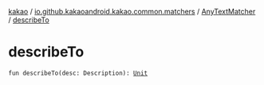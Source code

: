 [kakao](../../index.md) / [io.github.kakaoandroid.kakao.common.matchers](../index.md) / [AnyTextMatcher](index.md) / [describeTo](./describe-to.md)

# describeTo

`fun describeTo(desc: Description): `[`Unit`](https://kotlinlang.org/api/latest/jvm/stdlib/kotlin/-unit/index.html)